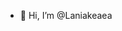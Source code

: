 - 👋 Hi, I’m @Laniakeaea

<!---
Laniakeaea/Laniakeaea is a ✨ special ✨ repository because its `README.md` (this file) appears on your GitHub profile.
You can click the Preview link to take a look at your changes.
--->
